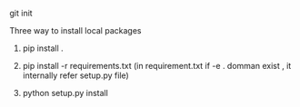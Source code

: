 git init

Three way to install local packages

1. pip install .

2. pip install -r requirements.txt (in requirement.txt if -e . domman exist , it internally refer setup.py file)

3. python setup.py install